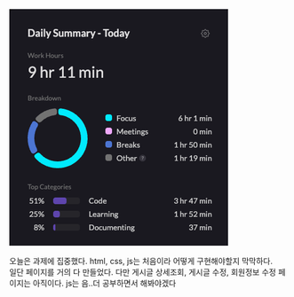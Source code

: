 <img src="/Tracking_Time/2_Feb/250216.png">

오늘은 과제에 집중했다. html, css, js는 처음이라 어떻게 구현해야할지 막막하다.<br>
일단 페이지를 거의 다 만들었다. 다만 게시글 상세조회, 게시글 수정, 회원정보 수정 페이지는 아직이다. js는 음..더 공부하면서 해봐야겠다<br>
